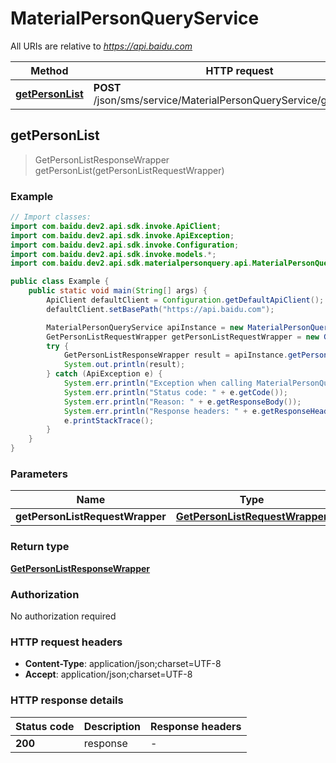# MaterialPersonQueryService

All URIs are relative to *https://api.baidu.com*

Method | HTTP request | Description
------------- | ------------- | -------------
[**getPersonList**](MaterialPersonQueryService.md#getPersonList) | **POST** /json/sms/service/MaterialPersonQueryService/getPersonList | 



## getPersonList

> GetPersonListResponseWrapper getPersonList(getPersonListRequestWrapper)



### Example

```java
// Import classes:
import com.baidu.dev2.api.sdk.invoke.ApiClient;
import com.baidu.dev2.api.sdk.invoke.ApiException;
import com.baidu.dev2.api.sdk.invoke.Configuration;
import com.baidu.dev2.api.sdk.invoke.models.*;
import com.baidu.dev2.api.sdk.materialpersonquery.api.MaterialPersonQueryService;

public class Example {
    public static void main(String[] args) {
        ApiClient defaultClient = Configuration.getDefaultApiClient();
        defaultClient.setBasePath("https://api.baidu.com");

        MaterialPersonQueryService apiInstance = new MaterialPersonQueryService(defaultClient);
        GetPersonListRequestWrapper getPersonListRequestWrapper = new GetPersonListRequestWrapper(); // GetPersonListRequestWrapper | 
        try {
            GetPersonListResponseWrapper result = apiInstance.getPersonList(getPersonListRequestWrapper);
            System.out.println(result);
        } catch (ApiException e) {
            System.err.println("Exception when calling MaterialPersonQueryService#getPersonList");
            System.err.println("Status code: " + e.getCode());
            System.err.println("Reason: " + e.getResponseBody());
            System.err.println("Response headers: " + e.getResponseHeaders());
            e.printStackTrace();
        }
    }
}
```

### Parameters


Name | Type | Description  | Notes
------------- | ------------- | ------------- | -------------
 **getPersonListRequestWrapper** | [**GetPersonListRequestWrapper**](GetPersonListRequestWrapper.md)|  |

### Return type

[**GetPersonListResponseWrapper**](GetPersonListResponseWrapper.md)

### Authorization

No authorization required

### HTTP request headers

- **Content-Type**: application/json;charset=UTF-8
- **Accept**: application/json;charset=UTF-8


### HTTP response details
| Status code | Description | Response headers |
|-------------|-------------|------------------|
| **200** | response |  -  |

